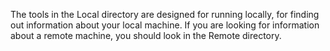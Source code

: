 The tools in the Local directory are designed for running locally, for
finding out information about your local machine. If you are looking 
for information about a remote machine, you should look in the Remote directory.
